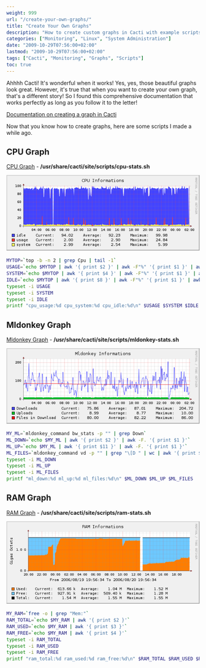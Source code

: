```yaml
---
weight: 999
url: "/create-your-own-graphs/"
title: "Create Your Own Graphs"
description: "How to create custom graphs in Cacti with example scripts for monitoring CPU, RAM, and Mldonkey"
categories: ["Monitoring", "Linux", "System Administration"]
date: "2009-10-29T07:56:00+02:00"
lastmod: "2009-10-29T07:56:00+02:00"
tags: ["Cacti", "Monitoring", "Graphs", "Scripts"]
toc: true
---
```


Ahhhh Cacti! It's wonderful when it works!
Yes, yes, those beautiful graphs look great. However, it's true that when you want to create your own graph, that's a different story! So I found this comprehensive documentation that works perfectly as long as you follow it to the letter!

[Documentation on creating a graph in Cacti](/pdf/tuto_cacti_dim_shell.pdf)

Now that you know how to create graphs, here are some scripts I made a while ago.

## CPU Graph

[CPU Graph](/others/cacti_graph_template_cpu_informations_gt-xml.zip) - **/usr/share/cacti/site/scripts/cpu-stats.sh**

![CPU Graph](/images/cpu_cacti.png)

```bash
MYTOP=`top -b -n 2 | grep Cpu | tail -1`
USAGE=`echo $MYTOP | awk '{ print $2 }' | awk -F"%" '{ print $1 }' | awk -F"." '{ print $1 }'`
SYSTEM=`echo $MYTOP | awk '{ print $4 }' | awk -F"%" '{ print $1 }' | awk -F"." '{ print $1 }'`
IDLE=`echo $MYTOP | awk '{ print $8 }' | awk -F"%" '{ print $1 }' | awk -F"." '{ print $1 }'`
typeset -i USAGE
typeset -i SYSTEM
typeset -i IDLE
printf "cpu_usage:%d cpu_system:%d cpu_idle:%d\n" $USAGE $SYSTEM $IDLE
```

## Mldonkey Graph

[Mldonkey Graph](/others/cacti_graph_template_mldonkey_informations_gt-xml.zip) - **/usr/share/cacti/site/scripts/mldonkey-stats.sh**

![Mldonkey Graph](/images/ml_cacti.png)

```bash
MY_ML=`mldonkey_command bw_stats -p "" | grep Down`
ML_DOWN=`echo $MY_ML | awk '{ print $2 }' | awk -F. '{ print $1 }'`
ML_UP=`echo $MY_ML | awk '{ print $11 }' | awk -F. '{ print $1 }'`
ML_FILES=`mldonkey_command vd -p "" | grep "\[D " | wc | awk '{ print $1 }'`
typeset -i ML_DOWN
typeset -i ML_UP
typeset -i ML_FILES
printf "ml_down:%d ml_up:%d ml_files:%d\n" $ML_DOWN $ML_UP $ML_FILES
```

## RAM Graph

[RAM Graph](/others/cacti_graph_template_ram_informations_gt.xml.zip) - **/usr/share/cacti/site/scripts/ram-stats.sh**

![RAM Graph](/images/ram_cacti.png)

```bash
MY_RAM=`free -o | grep "Mem:"`
RAM_TOTAL=`echo $MY_RAM | awk '{ print $2 }'`
RAM_USED=`echo $MY_RAM | awk '{ print $3 }'`
RAM_FREE=`echo $MY_RAM | awk '{ print $4 }'`
typeset -i RAM_TOTAL
typeset -i RAM_USED
typeset -i RAM_FREE
printf "ram_total:%d ram_used:%d ram_free:%d\n" $RAM_TOTAL $RAM_USED $RAM_FREE
```
